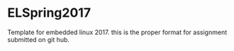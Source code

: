 # ELSpring2017
Template for embedded linux 2017. this is the proper format for assignment submitted on git hub.
